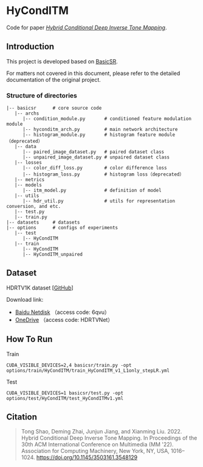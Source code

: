 # HyCondITM

Code for paper *[Hybrid Conditional Deep Inverse Tone Mapping](https://dl.acm.org/doi/abs/10.1145/3503161.3548129)*.


## Introduction

This project is developed based on [BasicSR](https://github.com/xinntao/BasicSR).

For matters not covered in this document, please refer to the detailed documentation of the original project.


### Structure of directories
```
|-- basicsr      # core source code
   |-- archs
      |-- condition_module.py       # conditioned feature modulation module
      |-- hyconditm_arch.py         # main network architecture
      |-- histogram_module.py       # histogram feature module（deprecated）
   |-- data
      |-- paired_image_dataset.py   # paired dataset class
      |-- unpaired_image_dataset.py # unpaired dataset class
   |-- losses
      |-- color_diff_loss.py        # color difference loss
      |-- histogram_loss.py         # histogram loss（deprecated）
   |-- metrics
   |-- models
      |-- itm_model.py              # definition of model
   |-- utils
      |-- hdr_util.py               # utils for representation conversion, and etc.
   |-- test.py
   |-- train.py
|-- datasets     # datasets
|-- options      # configs of experiments
   |-- test
      |-- HyCondITM
   |-- train
      |-- HyCondITM
      |-- HyCondITM_unpaired
```


## Dataset

HDRTV1K dataset \[[GitHub](https://github.com/chxy95/HDRTVNet)\]

Download link:

- [Baidu Netdisk](https://pan.baidu.com/s/1TwXnBzeV6TlD3zPvuEo8IQ) （access code: 6qvu）
- [OneDrive](https://uofmacau-my.sharepoint.com/:f:/g/personal/yc17494_umac_mo/Ep6XPVP9XX9HrZDUR9SmjdkB-t1NSAddMIoX3iJmGwqW-Q?e=dNODeW) （access code: HDRTVNet）


## How To Run

Train

```shell
CUDA_VISIBLE_DEVICES=2,4 basicsr/train.py -opt options/train/HyCondITM/train_HyCondITM_v1_L1only_stepLR.yml
```

Test

```shell
CUDA_VISIBLE_DEVICES=1 basicsr/test.py -opt options/test/HyCondITM/test_HyCondITMv1.yml
```


## Citation

> Tong Shao, Deming Zhai, Junjun Jiang, and Xianming Liu. 2022. Hybrid Conditional Deep Inverse Tone Mapping. In Proceedings of the 30th ACM International Conference on Multimedia (MM '22). Association for Computing Machinery, New York, NY, USA, 1016–1024. https://doi.org/10.1145/3503161.3548129